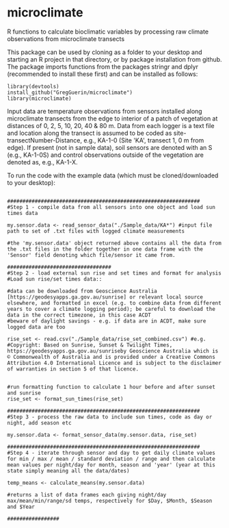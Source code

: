 # microclimate
R functions to calculate bioclimatic variables by processing raw climate observations from microclimate transects 


This package can be used by cloning as a folder to your desktop and starting an R project in that directory, or by package installation from github. The package imports functions from the packages stringr and dplyr (recommended to install these first) and can be installed as follows:
```
library(devtools)
install_github("GregGuerin/microclimate")
library(microclimate)
``` 

Input data are temperature observations from sensors installed along microclimate transects from the edge to interior of a patch of vegetation at distances of 0, 2, 5, 10, 20, 40 & 80 m. Data from each logger is a text file and location along the transect is assumed to be coded as site-transectNumber-Distance, e.g., KA-1-0 (Site 'KA', transect 1, 0 m from edge). If present (not in sample data), soil sensors are denoted with an S (e.g., KA-1-0S) and control observations outside of the vegetation are denoted as, e.g., KA-1-X.


To run the code with the example data (which must be cloned/downloaded to your desktop):
```

###############################################################
#Step 1 - compile data from all sensors into one object and load sun times data

my.sensor.data <- read_sensor_data("./Sample_data/KA*") #input file path to set of .txt files with logged climate measurements

#the 'my.sensor.data' object returned above contains all the data from the .txt files in the folder together in one data frame with the 'Sensor' field denoting which file/sensor it came from.

##################################
#Step 2 - load external sun rise and set times and format for analysis
#Load sun rise/set times data::

#data can be downloaded from Geoscience Australia [https://geodesyapps.ga.gov.au/sunrise] or relevant local source elsewhere, and formatted in excel (e.g. to combine data from different years to cover a climate logging period); be careful to download the data in the correct timezone, in this case ACDT
#beware of daylight savings - e.g. if data are in ACDT, make sure logged data are too

rise_set <- read.csv("./Sample_data/rise_set_combined.csv") #e.g.
#Copyright: Based on Sunrise, Sunset & Twilight Times, https://geodesyapps.ga.gov.au/sunriseby Geoscience Australia which is © Commonwealth of Australia and is provided under a Creative Commons Attribution 4.0 International Licence and is subject to the disclaimer of warranties in section 5 of that licence.


#run formatting function to calculate 1 hour before and after sunset and sunrise
rise_set <- format_sun_times(rise_set)

###############################################################
#Step 3 - process the raw data to include sun times, code as day or night, add season etc

my.sensor.data <- format_sensor_data(my.sensor.data, rise_set) 

###############################################################
#Step 4 - iterate through sensor and day to get daily climate values for min / max / mean / standard deviation / range and then calculate mean values per night/day for month, season and 'year' (year at this state simply meaning all the data/dates)

temp_means <- calculate_means(my.sensor.data)

#returns a list of data frames each giving night/day max/mean/min/range/sd temps, respectively for $Day, $Month, $Season and $Year 

#################
```

